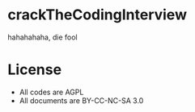 crackTheCodingInterview
=======================

hahahahaha, die fool


# License
* All codes are AGPL
* All documents are BY-CC-NC-SA 3.0
